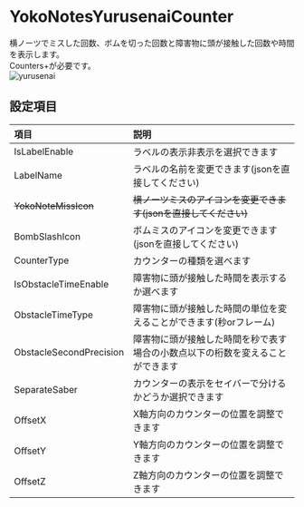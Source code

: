 # YokoNotesYurusenaiCounter
横ノーツでミスした回数、ボムを切った回数と障害物に頭が接触した回数や時間を表示します。<br>
Counters+が必要です。<br>
![yurusenai](https://user-images.githubusercontent.com/86054813/208406697-bc5bc538-7c87-4b2f-b762-14d1b071957a.png)

## 設定項目
|項目|説明|
|:---|:---|
|IsLabelEnable|ラベルの表示非表示を選択できます|
|LabelName|ラベルの名前を変更できます(jsonを直接してください)|
|~~YokoNoteMissIcon~~|~~横ノーツミスのアイコンを変更できます(jsonを直接してください)~~|
|BombSlashIcon|ボムミスのアイコンを変更できます(jsonを直接してください)|
|CounterType|カウンターの種類を選べます|
|IsObstacleTimeEnable|障害物に頭が接触した時間を表示するか選べます|
|ObstacleTimeType|障害物に頭が接触した時間の単位を変えることができます(秒orフレーム)|
|ObstacleSecondPrecision|障害物に頭が接触した時間を秒で表す場合の小数点以下の桁数を変えることができます|
|SeparateSaber|カウンターの表示をセイバーで分けるかどうか選択できます|
|OffsetX|X軸方向のカウンターの位置を調整できます|
|OffsetY|Y軸方向のカウンターの位置を調整できます|
|OffsetZ|Z軸方向のカウンターの位置を調整できます|
